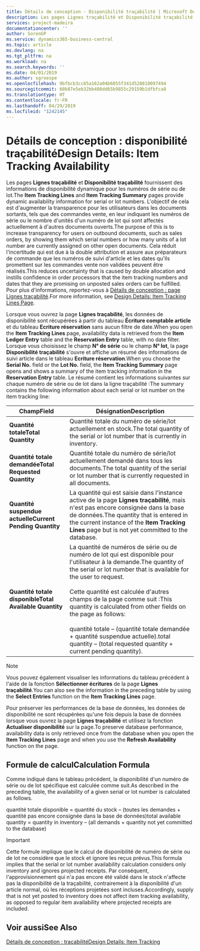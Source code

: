 ```yaml
---
title: Détails de conception - Disponibilité traçabilité | Microsoft Docs
description: Les pages Lignes traçabilité et Disponibilité traçabilité fournissent des informations de disponibilité dynamique pour les numéros de série ou de lot. L'objectif de cela est d'augmenter la transparence pour les utilisateurs dans les documents sortants, tels que des commandes vente, en leur indiquant les numéros de série ou le nombre d'unités d'un numéro de lot qui sont affectés actuellement à d'autres documents ouverts.
services: project-madeira
documentationcenter: ''
author: SorenGP
ms.service: dynamics365-business-central
ms.topic: article
ms.devlang: na
ms.tgt_pltfrm: na
ms.workload: na
ms.search.keywords: ''
ms.date: 04/01/2019
ms.author: sgroespe
ms.openlocfilehash: 9bfbcb3cc65a162a04b6055f341d528810097494
ms.sourcegitcommit: 60b87e5eb32bb408dd65b9855c29159b1dfbfca8
ms.translationtype: HT
ms.contentlocale: fr-FR
ms.lasthandoff: 04/29/2019
ms.locfileid: "1242145"
---
```

# <a name="design-details-item-tracking-availability"></a><span data-ttu-id="18bc4-104">Détails de conception : disponibilité traçabilité</span><span class="sxs-lookup"><span data-stu-id="18bc4-104">Design Details: Item Tracking Availability</span></span>
<span data-ttu-id="18bc4-105">Les pages **Lignes traçabilité** et **Disponibilité traçabilité** fournissent des informations de disponibilité dynamique pour les numéros de série ou de lot.</span><span class="sxs-lookup"><span data-stu-id="18bc4-105">The **Item Tracking Lines** and **Item Tracking Summary** pages provide dynamic availability information for serial or lot numbers.</span></span> <span data-ttu-id="18bc4-106">L'objectif de cela est d'augmenter la transparence pour les utilisateurs dans les documents sortants, tels que des commandes vente, en leur indiquant les numéros de série ou le nombre d'unités d'un numéro de lot qui sont affectés actuellement à d'autres documents ouverts.</span><span class="sxs-lookup"><span data-stu-id="18bc4-106">The purpose of this is to increase transparency for users on outbound documents, such as sales orders, by showing them which serial numbers or how many units of a lot number are currently assigned on other open documents.</span></span> <span data-ttu-id="18bc4-107">Cela réduit l'incertitude qui est due à la double attribution et assure aux préparateurs de commande que les numéros de suivi d'article et les dates qu'ils promettent sur les commandes vente non validées peuvent être réalisés.</span><span class="sxs-lookup"><span data-stu-id="18bc4-107">This reduces uncertainty that is caused by double allocation and instills confidence in order processors that the item tracking numbers and dates that they are promising on unposted sales orders can be fulfilled.</span></span> <span data-ttu-id="18bc4-108">Pour plus d'informations, reportez-vous à [Détails de conception : page Lignes traçabilité](design-details-item-tracking-lines-window.md).</span><span class="sxs-lookup"><span data-stu-id="18bc4-108">For more information, see [Design Details: Item Tracking Lines Page](design-details-item-tracking-lines-window.md).</span></span>  

 <span data-ttu-id="18bc4-109">Lorsque vous ouvrez la page **Lignes traçabilité**, les données de disponibilité sont récupérées à partir du tableau **Écriture comptable article** et du tableau **Ecriture réservation** sans aucun filtre de date.</span><span class="sxs-lookup"><span data-stu-id="18bc4-109">When you open the **Item Tracking Lines** page, availability data is retrieved from the **Item Ledger Entry** table and the **Reservation Entry** table, with no date filter.</span></span> <span data-ttu-id="18bc4-110">Lorsque vous choisissez le champ **N° de série** ou le champ **N° lot**, la page **Disponibilité traçabilité** s'ouvre et affiche un résumé des informations de suivi article dans le tableau **Ecriture réservation**.</span><span class="sxs-lookup"><span data-stu-id="18bc4-110">When you choose the **Serial No.** field or the **Lot No.** field, the **Item Tracking Summary** page opens and shows a summary of the item tracking information in the **Reservation Entry** table.</span></span> <span data-ttu-id="18bc4-111">Le résumé contient les informations suivantes sur chaque numéro de série ou de lot dans la ligne traçabilité :</span><span class="sxs-lookup"><span data-stu-id="18bc4-111">The summary contains the following information about each serial or lot number on the item tracking line:</span></span>  

|<span data-ttu-id="18bc4-112">Champ</span><span class="sxs-lookup"><span data-stu-id="18bc4-112">Field</span></span>|<span data-ttu-id="18bc4-113">Désignation</span><span class="sxs-lookup"><span data-stu-id="18bc4-113">Description</span></span>|  
|---------------------------------|---------------------------------------|  
|<span data-ttu-id="18bc4-114">**Quantité totale**</span><span class="sxs-lookup"><span data-stu-id="18bc4-114">**Total Quantity**</span></span>|<span data-ttu-id="18bc4-115">Quantité totale du numéro de série/lot actuellement en stock.</span><span class="sxs-lookup"><span data-stu-id="18bc4-115">The total quantity of the serial or lot number that is currently in inventory.</span></span>|  
|<span data-ttu-id="18bc4-116">**Quantité totale demandée**</span><span class="sxs-lookup"><span data-stu-id="18bc4-116">**Total Requested Quantity**</span></span>|<span data-ttu-id="18bc4-117">Quantité totale du numéro de série/lot actuellement demandé dans tous les documents.</span><span class="sxs-lookup"><span data-stu-id="18bc4-117">The total quantity of the serial or lot number that is currently requested in all documents.</span></span>|  
|<span data-ttu-id="18bc4-118">**Quantité suspendue actuelle**</span><span class="sxs-lookup"><span data-stu-id="18bc4-118">**Current Pending Quantity**</span></span>|<span data-ttu-id="18bc4-119">La quantité qui est saisie dans l'instance active de la page **Lignes traçabilité**, mais n'est pas encore consignée dans la base de données.</span><span class="sxs-lookup"><span data-stu-id="18bc4-119">The quantity that is entered in the current instance of the **Item Tracking Lines** page but is not yet committed to the database.</span></span>|  
|<span data-ttu-id="18bc4-120">**Quantité totale disponible**</span><span class="sxs-lookup"><span data-stu-id="18bc4-120">**Total Available Quantity**</span></span>|<span data-ttu-id="18bc4-121">La quantité de numéros de série ou de numéro de lot qui est disponible pour l'utilisateur à la demande.</span><span class="sxs-lookup"><span data-stu-id="18bc4-121">The quantity of the serial or lot number that is available for the user to request.</span></span><br /><br /> <span data-ttu-id="18bc4-122">Cette quantité est calculée d'autres champs de la page comme suit :</span><span class="sxs-lookup"><span data-stu-id="18bc4-122">This quantity is calculated from other fields on the page as follows:</span></span><br /><br /> <span data-ttu-id="18bc4-123">quantité totale – (quantité totale demandée + quantité suspendue actuelle).</span><span class="sxs-lookup"><span data-stu-id="18bc4-123">total quantity – (total requested quantity + current pending quantity).</span></span>|  

> [!NOTE]  
>  <span data-ttu-id="18bc4-124">Vous pouvez également visualiser les informations du tableau précédent à l'aide de la fonction **Sélectionner écritures** de la page **Lignes traçabilité**.</span><span class="sxs-lookup"><span data-stu-id="18bc4-124">You can also see the information in the preceding table by using the **Select Entries** function on the **Item Tracking Lines** page.</span></span>  

 <span data-ttu-id="18bc4-125">Pour préserver les performances de la base de données, les données de disponibilité ne sont récupérées qu'une fois depuis la base de données lorsque vous ouvrez la page **Lignes traçabilité** et utilisez la fonction **Actualiser disponibilité** sur la page.</span><span class="sxs-lookup"><span data-stu-id="18bc4-125">To preserve database performance, availability data is only retrieved once from the database when you open the **Item Tracking Lines** page and when you use the **Refresh Availability** function on the page.</span></span>  

## <a name="calculation-formula"></a><span data-ttu-id="18bc4-126">Formule de calcul</span><span class="sxs-lookup"><span data-stu-id="18bc4-126">Calculation Formula</span></span>  
 <span data-ttu-id="18bc4-127">Comme indiqué dans le tableau précédent, la disponibilité d'un numéro de série ou de lot spécifique est calculée comme suit.</span><span class="sxs-lookup"><span data-stu-id="18bc4-127">As described in the preceding table, the availability of a given serial or lot number is calculated as follows.</span></span>  

 <span data-ttu-id="18bc4-128">quantité totale disponible = quantité du stock – (toutes les demandes + quantité pas encore consignée dans la base de données)</span><span class="sxs-lookup"><span data-stu-id="18bc4-128">total available quantity = quantity in inventory – (all demands + quantity not yet committed to the database)</span></span>  

> [!IMPORTANT]  
>  <span data-ttu-id="18bc4-129">Cette formule implique que le calcul de disponibilité de numéro de série ou de lot ne considère que le stock et ignore les reçus prévus.</span><span class="sxs-lookup"><span data-stu-id="18bc4-129">This formula implies that the serial or lot number availability calculation considers only inventory and ignores projected receipts.</span></span> <span data-ttu-id="18bc4-130">Par conséquent, l'approvisionnement qui n'a pas encore été validé dans le stock n'affecte pas la disponibilité de la traçabilité, contrairement à la disponibilité d'un article normal, où les réceptions projetées sont incluses.</span><span class="sxs-lookup"><span data-stu-id="18bc4-130">Accordingly, supply that is not yet posted to inventory does not affect item tracking availability, as opposed to regular item availability where projected receipts are included.</span></span>  

## <a name="see-also"></a><span data-ttu-id="18bc4-131">Voir aussi</span><span class="sxs-lookup"><span data-stu-id="18bc4-131">See Also</span></span>  
 [<span data-ttu-id="18bc4-132">Détails de conception : traçabilité</span><span class="sxs-lookup"><span data-stu-id="18bc4-132">Design Details: Item Tracking</span></span>](design-details-item-tracking.md)
